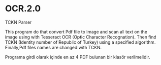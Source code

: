 # OCR.2.0
TCKN Parser

This program do that convert Pdf file to Image and scan all text on the image using with Tesseract OCR (Optic Character Recognation).
Then find TCKN (Identity number of Republic of Turkey) using a specified algorithm.
Finally,Pdf files names are changed with TCKN.

Programa girdi olarak içinde en az 4 PDF bulunan bir klasör verilmelidir.
